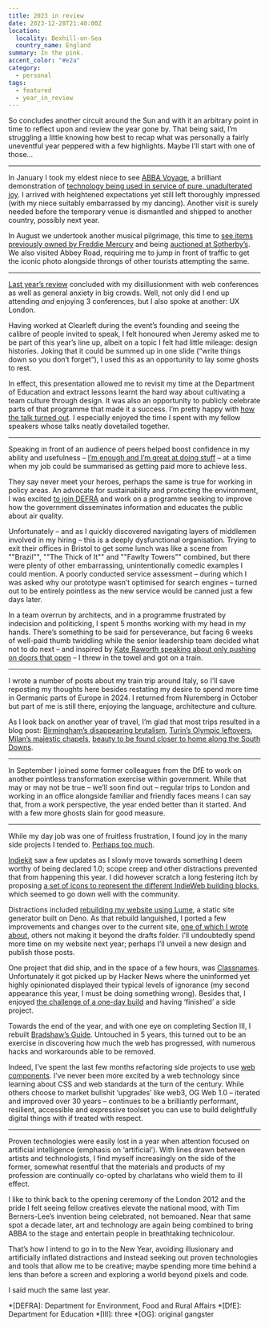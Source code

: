 ```yaml
---
title: 2023 in review
date: 2023-12-28T21:40:00Z
location:
  locality: Bexhill-on-Sea
  country_name: England
summary: In the pink.
accent_color: "#e2a"
category:
  - personal
tags:
  - featured
  - year_in_review
---
```


So concludes another circuit around the Sun and with it an arbitrary point in time to reflect upon and review the year gone by. That being said, I’m struggling a little knowing how best to recap what was personally a fairly uneventful year peppered with a few highlights. Maybe I’ll start with one of those…

---

In January I took my eldest niece to see [ABBA Voyage][1], a brilliant demonstration of [technology being used in service of pure, unadulterated joy][2]. I arrived with heightened expectations yet still left thoroughly impressed (with my niece suitably embarrassed by my dancing). Another visit is surely needed before the temporary venue is dismantled and shipped to another country, possibly next year.

In August we undertook another musical pilgrimage, this time to [see items previously owned by Freddie Mercury][3] and being [auctioned at Sotherby’s][4]. We also visited Abbey Road, requiring me to jump in front of traffic to get the iconic photo alongside throngs of other tourists attempting the same.

---

[Last year’s review][5] concluded with my disillusionment with web conferences as well as general anxiety in big crowds. Well, not only did I end up attending _and_ enjoying 3 conferences, but I also spoke at another: UX London.

Having worked at Clearleft during the event’s founding and seeing the calibre of people invited to speak, I felt honoured when Jeremy asked me to be part of this year’s line up, albeit on a topic I felt had little mileage: design histories. Joking that it could be summed up in one slide (“write things down so you don’t forget”), I used this as an opportunity to lay some ghosts to rest.

In effect, this presentation allowed me to revisit my time at the Department of Education and extract lessons learnt the hard way about cultivating a team culture through design. It was also an opportunity to publicly celebrate parts of that programme that made it a success. I’m pretty happy with [how the talk turned out][6]. I especially enjoyed the time I spent with my fellow speakers whose talks neatly dovetailed together.

---

Speaking in front of an audience of peers helped boost confidence in my ability and usefulness – [I’m enough and I’m great at doing stuff][7] – at a time when my job could be summarised as getting paid more to achieve less.

They say never meet your heroes, perhaps the same is true for working in policy areas. An advocate for sustainability and protecting the environment, I was excited [to join DEFRA][8] and work on a programme seeking to improve how the government disseminates information and educates the public about air quality.

Unfortunately – and as I quickly discovered navigating layers of middlemen involved in my hiring – this is a deeply dysfunctional organisation. Trying to exit their offices in Bristol to get some lunch was like a scene from ""Brazil"", ""The Thick of It"" and ""Fawlty Towers"" combined, but there were plenty of other embarrassing, unintentionally comedic examples I could mention. A poorly conducted service assessment – during which I was asked why our prototype wasn’t optimised for search engines – turned out to be entirely pointless as the new service would be canned just a few days later.

In a team overrun by architects, and in a programme frustrated by indecision and politicking, I spent 5 months working with my head in my hands. There’s something to be said for perseverance, but facing 6 weeks of well-paid thumb twiddling while the senior leadership team decided what not to do next – and inspired by [Kate Raworth speaking about only pushing on doors that open][9] – I threw in the towel and got on a train.

---

I wrote a number of posts about my train trip around Italy, so I’ll save reposting my thoughts here besides restating my desire to spend more time in Germanic parts of Europe in 2024. I returned from Nuremberg in October but part of me is still there, enjoying the language, architecture and culture.

As I look back on another year of travel, I’m glad that most trips resulted in a blog post: [Birmingham’s disappearing brutalism][10], [Turin’s Olympic leftovers][11], [Milan’s majestic chapels][12], [beauty to be found closer to home along the South Downs][13].

---

In September I joined some former colleagues from the DfE to work on another pointless transformation exercise within government. While that may or may not be true – we’ll soon find out – regular trips to London and working in an office alongside familiar and friendly faces means I can say that, from a work perspective, the year ended better than it started. And with a few more ghosts slain for good measure.

---

While my day job was one of fruitless frustration, I found joy in the many side projects I tended to. [Perhaps too much][14].

[Indiekit][15] saw a few updates as I slowly move towards something I deem worthy of being declared 1.0; scope creep and other distractions prevented that from happening this year. I did however scratch a long festering itch by proposing [a set of icons to represent the different IndieWeb building blocks][16], which seemed to go down well with the community.

Distractions included [rebuilding my website using Lume][17], a static site generator built on Deno. As that rebuild languished, I ported a few improvements and changes over to the current site, [one of which I wrote about][18], others not making it beyond the drafts folder. I’ll undoubtedly spend more time on my website next year; perhaps I’ll unveil a new design and publish those posts.

One project that did ship, and in the space of a few hours, was [Classnames][19]. Unfortunately it got picked up by Hacker News where the uninformed yet highly opinionated displayed their typical levels of ignorance (my second appearance this year, I must be doing something wrong). Besides that, I enjoyed [the challenge of a one-day build][20] and having ‘finished’ a side project.

Towards the end of the year, and with one eye on completing Section III, I rebuilt [Bradshaw’s Guide][21]. Untouched in 5 years, this turned out to be an exercise in discovering how much the web has progressed, with numerous hacks and workarounds able to be removed.

Indeed, I’ve spent the last few months refactoring side projects to use [web components][22]. I’ve never been more excited by a web technology since learning about CSS and web standards at the turn of the century. While others choose to market bullshit ‘upgrades’ like web3, OG Web 1.0 – iterated and improved over 30 years – continues to be a brilliantly performant, resilient, accessible and expressive toolset you can use to build delightfully digital things with if treated with respect.

---

Proven technologies were easily lost in a year when attention focused on artificial intelligence (emphasis on ‘artificial’). With lines drawn between artists and technologists, I find myself increasingly on the side of the former, somewhat resentful that the materials and products of my profession are continually co-opted by charlatans who wield them to ill effect.

I like to think back to the opening ceremony of the London 2012 and the pride I felt seeing fellow creatives elevate the national mood, with Tim Berners-Lee’s invention being celebrated, not bemoaned. Near that same spot a decade later, art and technology are again being combined to bring ABBA to the stage and entertain people in breathtaking technicolour.

That’s how I intend to go in to the New Year, avoiding illusionary and artificially inflated distractions and instead seeking out proven technologies and tools that allow me to be creative; maybe spending more time behind a lens than before a screen and exploring a world beyond pixels and code.

I said much the same last year.

[1]: http://abbavoyage.com
[2]: /2023/008/n1/
[3]: /2023/241/p1/
[4]: https://www.sothebys.com/en/series/freddie-mercury-a-world-of-his-own
[5]: /2023/004/a1/2022_in_review/
[6]: /2023/174/s1/ux_london/
[7]: /2023/208/n1/
[8]: /2023/027/a1/air/
[9]: https://pod.link/1665265193/episode/f9e48d52cc4495a5842c94fc952eeec6
[10]: /2023/106/a1/birmingham/
[11]: /2023/225/a1/turin/
[12]: /2023/236/a1/milan-como-zurich/
[13]: /2023/290/a1/south_downs/
[14]: /2023/347/n1/
[15]: https://github.com/getindiekit/indiekit/releases
[16]: https://github.com/getindiekit/indieweb-icons
[17]: /2023/054/a1/lume/
[18]: /2023/098/a1/embedding/
[19]: https://classnames.paulrobertlloyd.com
[20]: /2023/272/a1/classnames/
[21]: https://bradshaws.guide
[22]: https://developer.mozilla.org/en-US/docs/Web/API/Web_components

*[DEFRA]: Department for Environment, Food and Rural Affairs
*[DfE]: Department for Education
*[III]: three
*[OG]: original gangster
